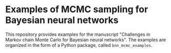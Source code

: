 # Examples of MCMC sampling for Bayesian neural networks

This repository provides examples for the manuscript
"Challenges in Markov chain Monte Carlo for Bayesian neural networks".
The examples are organized in the form of a Python package,
called `bnn_mcmc_examples`.
